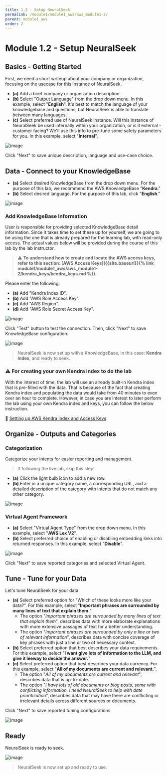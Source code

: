 ```yaml
---
title: 1.2 - Setup NeuralSeek
permalink: /module1/module1_aws/aws_module1-2/
parent: module1_aws
order: 2
---
```


# Module 1.2 - Setup NeuralSeek

## Basics - Getting Started
First, we need a short writeup about your company or organization, focusing on the usecase for this instance of NeuralSeek.

- **(a)** Add a brief company or organization description. 
- **(b)** Select "Output Language" from the drop down menu. In this example, select "**English**". It's best to match the language of your knowledgebase and questions, but NeuralSeek is able to translate between many languages.
- **(c)** Select preferred use of NeuralSeek instance. Will this instance of NeuralSeek be used internally within your organization, or is it external - customer facing? We'll use this info to pre-tune some safety parameters for you. In this example, select "**Internal**". 

![image](images/aws_001.png)

Click "Next" to save unique description, language and use-case choice. 

## Data - Connect to your KnowledgeBase

- **(a)** Select desired KnowledgeBase from the drop down menu. For the purpose of this lab, we recommend the AWS KnowledgeBase "**Kendra**." 
- **(b)** Select desired language. For the purpose of this lab, click "**English**." 
  
![image](images/aws_002.png)

### Add KnowledgeBase Information

User is responsible for providing selected KnowledgeBase detail information. Since it takes time to set these up for yourself, we are going to be using the one that is already prepared for the learning lab, with read-only access. The actual values below will be provided during the course of this lab by the lab instructor.

> ⚠️ **To understand how to create and locate the AWS access keys, refer to this section: [AWS Access Keys]({{site.baseurl}}{% link module1/module1_aws/aws_module1-2/kendra_keys/kendra_keys.md %}).**

Please enter the following:

- **(a)** Add "Kendra Index ID".
- **(b)** Add "AWS Role Access Key".
- **(c)** Add "AWS Region".
- **(d)** Add "AWS Role Secret Access Key".

![image](images/aws_003.png)
 
Click "Test" button to test the connection. Then, click "Next" to save KnowledgeBase configuration. 

![image](images/aws_004.png)

> NeuralSeek is now set up with a KnowledgeBase, in this case: **Kendra Index**, and ready to seek. 

### ⚠️ For creating your own Kendra index to do the lab

With the interest of time, the lab will use an already built-in Kendra index that is pre-filled with the data. That is because of the fact that creating Kendra index and populating the data would take from 40 minutes to even over an hour to complete. However, in case you are interest to later perform the lab using your own Kendra index and keys, you can follow the below instruction.

🔗 <a href="{% link module1/module1_aws/aws_module1-2/kendra_keys/kendra_keys.md %}">Setting up AWS Kendra Index and Access Keys</a>.

## Organize - Outputs and Categories
### Categorization
Categorize your intents for easier reporting and management. 

> If following the live lab, skip this step! 

- **(a)** Click the light bulb icon to add a new row. 
- **(b)** Enter in a unique category name, a corresponding URL, and a detailed description of the category with intents that do not match any other category.

![image](images/aws_005.png)

### Virtual Agent Framework
- **(a)** Select "Virtual Agent Type" from the drop down menu. In this example, select "**AWS Lex V2**".
- **(b)** Select preferred choice of enabling or disabling embedding links into returned responses. In this example, select "**Disable**". 

![image](images/aws_006.png)

Click "Next" to save reported categories and selected Virtual Agent. 

## Tune - Tune for your Data
Let's tune NeuralSeek for your data.

- **(a)** Select preferred option for "Which of these looks more like your data?". For this example, select "**Important phrases are surrounded by many lines of text that explain them.**". 
    - The option "*Important phrases are surrounded by many lines of text that explain them*", describes data with more elaborate explanations with more extensive passages of text for a better understanding.  
    - The option "*Important phrases are surrounded by only a line or two of relevant information*", describes data with concise coverage of key phrases with just a line or two of necessary context. 
- **(b)** Select preferred option that best describes your data requirements. For this example, select "**I want give lots of information to the LLM, and give it leeway to decide the answer.**"
- **(c)** Select preferred option that best describes your data currency. For this example, select "**All of my documents are current and relevant.**". 
    - The option "*All of my documents are current and relevant*", describes data that is up-to-date.
    - The option "*I have lots of old documents or blog posts, some with conflicting information. I need NeuralSeek to help with date prioritization*", describes data that may have there are conflicting or irrelevant details across different sources or documents.

Click "Next" to save reported tuning configurations. 

![image](images/aws_007.png)

## Ready

NeuralSeek is ready to seek.

![image](images/aws_008.png)

> NeuralSeek is now set up and ready to use. 